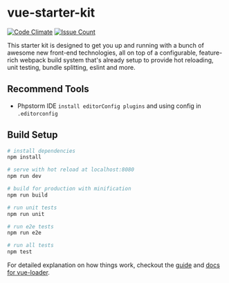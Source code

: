 # vue-starter-kit

[![Code Climate](https://codeclimate.com/github/Vietworm/vue-starter-kit/badges/gpa.svg)](https://codeclimate.com/github/Vietworm/vue-starter-kit)
[![Issue Count](https://codeclimate.com/github/Vietworm/vue-starter-kit/badges/issue_count.svg)](https://codeclimate.com/github/Vietworm/vue-starter-kit)

This starter kit is designed to get you up and running with a bunch of awesome new front-end technologies, all on top of a configurable, feature-rich webpack build system that's already setup to provide hot reloading, unit testing, bundle splitting, eslint and more.

## Recommend Tools

+ Phpstorm IDE `install editorConfig plugins` and using config in `.editorconfig`


## Build Setup

``` bash
# install dependencies
npm install

# serve with hot reload at localhost:8080
npm run dev

# build for production with minification
npm run build

# run unit tests
npm run unit

# run e2e tests
npm run e2e

# run all tests
npm test
```

For detailed explanation on how things work, checkout the [guide](http://vuejs-templates.github.io/webpack/) and [docs for vue-loader](http://vuejs.github.io/vue-loader).

